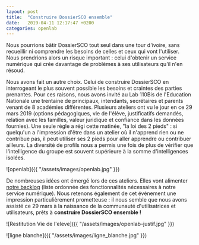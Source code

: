 ```yaml
---
layout: post
title:  "Construire DossierSCO ensemble"
date:   2019-04-11 12:17:47 +0200
categories: openlab
---
```


Nous pourrions bâtir DossierSCO tout seul dans une tour d'ivoire, sans recueillir ni comprendre les besoins de celles et ceux qui vont l'utiliser. Nous prendrions alors un risque important : celui d'obtenir un service numérique qui crée davantage de problèmes à ses utilisateurs qu'il n'en résoud.

Nous avons fait un autre choix. Celui de construire DossierSCO en interrogeant le plus souvent possible les besoins et craintes des parties prenantes. Pour ces raisons, nous avons invité au Lab 110Bis de l'Education Nationale une trentaine de principaux, intendants, secrétaires et parents venant de 8 académies différentes. Plusieurs ateliers ont vu le jour en ce 29 mars 2019 (options pédagogiques, vie de l'élève, justificatifs demandés, relation avec les familles, valeur juridique et confiance dans les données fournies). Une seule règle a régi cette matinée, "la loi des 2 pieds" : si quelqu'un a l'impression d'être dans un atelier où il n'apprend rien ou ne contribue pas, il peut utiliser ses 2 pieds pour aller apprendre ou contribuer ailleurs. La diversité de profils nous a permis une fois de plus de vérifier que l'intelligence du groupe est souvent supérieure à la somme d'intelligences isolées.

![openlab]({{ "/assets/images/openlab.jpg" }})

De nombreuses idées ont émergé lors de ces ateliers. Elles vont alimenter [notre backlog](https://github.com/betagouv/dossiersco/issues?q=is%3Aissue+is%3Aopen+label%3AOpenlab) (liste ordonnée des fonctionnalités nécessaires à notre service numérique). Nous retenons également de cet événement une impression particulièrement prometteuse : il nous semble que nous avons assisté ce 29 mars à la naissance de la communauté d'utilisatrices et utilisateurs, prêts à **construire DossierSCO ensemble !**

![Restitution Vie de l'eleve]({{ "/assets/images/openlab-justif.jpg" }})

![ligne blanche]({{ "/assets/images/ligne_blanche.jpg" }})